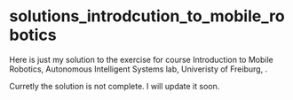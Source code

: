 # solutions_introdcution_to_mobile_robotics

Here is just my solution to the exercise for course Introduction to Mobile Robotics, Autonomous Intelligent Systems lab, Univeristy of Freiburg, . 

Curretly the solution is not complete. I will update it soon.

